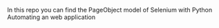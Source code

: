 In this repo you can find the PageObject model of Selenium with Python
Automating an web application
